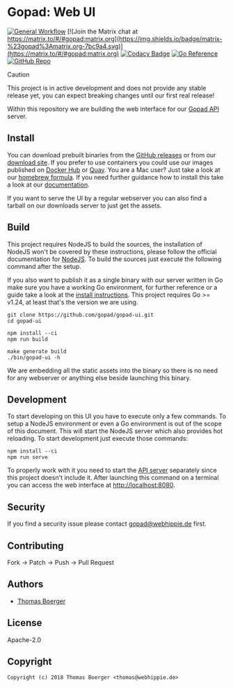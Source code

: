 # Gopad: Web UI

[![General Workflow](https://github.com/gopad/gopad-ui/actions/workflows/general.yml/badge.svg)](https://github.com/gopad/gopad-ui/actions/workflows/general.yml) [![Join the Matrix chat at https://matrix.to/#/#gopad:matrix.org](https://img.shields.io/badge/matrix-%23gopad%3Amatrix.org-7bc9a4.svg)](https://matrix.to/#/#gopad:matrix.org) [![Codacy Badge](https://app.codacy.com/project/badge/Grade/df9689895d604266ab02a3e18a686b0a)](https://app.codacy.com/gh/gopad/gopad-ui/dashboard?utm_source=gh&utm_medium=referral&utm_content=&utm_campaign=Badge_grade) [![Go Reference](https://pkg.go.dev/badge/github.com/gopad/gopad-ui.svg)](https://pkg.go.dev/github.com/gopad/gopad-ui) [![GitHub Repo](https://img.shields.io/badge/github-repo-yellowgreen)](https://github.com/gopad/gopad-ui)

> [!CAUTION]
> This project is in active development and does not provide any stable release
> yet, you can expect breaking changes until our first real release!

Within this repository we are building the web interface for our
[Gopad API][api] server.

## Install

You can download prebuilt binaries from the [GitHub releases][releases] or from
our [download site][downloads]. If you prefer to use containers you could use
our images published on [Docker Hub][dockerhub] or [Quay][quay]. You are a Mac
user? Just take a look at our [homebrew formula][homebrew]. If you need further
guidance how to install this take a look at our [documentation][docs].

If you want to serve the UI by a regular webserver you can also find a tarball
on our downloads server to just get the assets.

## Build

This project requires NodeJS to build the sources, the installation of NodeJS
won't be covered by these instructions, please follow the official documentation
for [NodeJS][nodejs]. To build the sources just execute the following command
after the setup.

If you also want to publish it as a single binary with our server written in Go
make sure you have a working Go environment, for further reference or a guide
take a look at the [install instructions][golang]. This project requires
Go >= v1.24, at least that's the version we are using.

```console
git clone https://github.com/gopad/gopad-ui.git
cd gopad-ui

npm install --ci
npm run build

make generate build
./bin/gopad-ui -h
```

We are embedding all the static assets into the binary so there is no need for
any webserver or anything else beside launching this binary.

## Development

To start developing on this UI you have to execute only a few commands. To setup
a NodeJS environment or even a Go environment is out of the scope of this
document. This will start the NodeJS server which also provides hot reloading.
To start development just execute those commands:

```console
npm install --ci
npm run serve
```

To properly work with it you need to start the [API server][api] separately
since this project doesn't include it. After launching this command on a
terminal you can access the web interface at [http://localhost:8080](http://localhost:8080).

## Security

If you find a security issue please contact
[gopad@webhippie.de](mailto:gopad@webhippie.de) first.

## Contributing

Fork -> Patch -> Push -> Pull Request

## Authors

-   [Thomas Boerger](https://github.com/tboerger)

## License

Apache-2.0

## Copyright

```console
Copyright (c) 2018 Thomas Boerger <thomas@webhippie.de>
```

[api]: https://github.com/gopad/gopad-api
[docs]: https://gopad.eu
[releases]: https://github.com/gopad/gopad-ui/releases
[downloads]: http://dl.gopad.eu/ui
[dockerhub]: https://hub.docker.com/r/gopad/gopad-ui/tags/
[quay]: https://quay.io/repository/gopad/gopad-ui?tab=tags
[homebrew]: https://github.com/gopad/homebrew-gopad
[nodejs]: https://nodejs.org/en/download/package-manager/
[golang]: http://golang.org/doc/install.html
